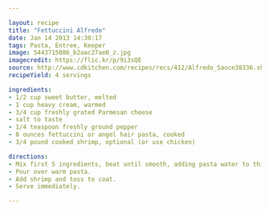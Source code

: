 ```yaml
---

layout: recipe
title: "Fettuccini Alfredo"
date: Jan 14 2013 14:30:17
tags: Pasta, Entree, Keeper
image: 5443715086_b2aac27ae0_z.jpg 
imagecredit: https://flic.kr/p/9i3sQE
source: http://www.cdkitchen.com/recipes/recs/412/Alfredo_Sauce38336.shtml
recipeYield: 4 servings

ingredients:
- 1/2 cup sweet butter, melted
- 1 cup heavy cream, warmed
- 3/4 cup freshly grated Parmesan cheese
- salt to taste
- 1/4 teaspoon freshly ground pepper
- 8 ounces fettuccini or angel hair pasta, cooked
- 3/4 pound cooked shrimp, optional (or use chicken)

directions:
- Mix first 5 ingredients, beat until smooth, adding pasta water to thicken.
- Pour over warm pasta.
- Add shrimp and toss to coat.
- Serve immediately.

---
```

